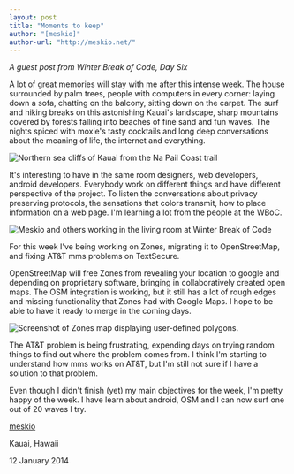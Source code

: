 ```yaml
---
layout: post
title: "Moments to keep"
author: "[meskio]"
author-url: "http://meskio.net/"
---
```


*A guest post from Winter Break of Code, Day Six*

A lot of great memories will stay with me after this intense week. The house 
surrounded by palm trees, people with computers in every corner: laying down a 
sofa, chatting on the balcony, sitting down on the carpet. The surf and hiking 
breaks on this astonishing Kauai's landscape, sharp mountains covered by forests 
falling into beaches of fine sand and fun waves. The nights spiced with moxie's 
tasty cocktails and long deep conversations about the meaning of life, the 
internet and everything.

<img src="/blog/images/wboc-meskio-mountains.jpg" alt="Northern sea cliffs of Kauai from the Na Pail Coast trail" />

<!--more-->

It's interesting to have in the same room designers, web developers, android 
developers. Everybody work on different things and have different perspective of 
the project. To listen the conversations about privacy preserving protocols, the 
sensations that colors transmit, how to place information on a web page. I'm 
learning a lot from the people at the WBoC.

<img src="/blog/images/wboc-meskio-working.jpg" alt="Meskio and others working in the living room at Winter Break of Code" />

For this week I've being working on Zones, migrating it to OpenStreetMap, and 
fixing AT&T mms problems on TextSecure.

OpenStreetMap will free Zones from revealing your location to google and 
depending on proprietary software, bringing in collaboratively created open 
maps. The OSM integration is working, but it still has a lot of rough edges and 
missing functionality that Zones had with Google Maps. I hope to be able to have 
it ready to merge in the coming days.

<img src="/blog/images/wboc-meskio-screenshot.png" alt="Screenshot of Zones map displaying user-defined polygons." />

The AT&T problem is being frustrating, expending days on trying random things to 
find out where the problem comes from. I think I'm starting to understand how 
mms works on AT&T, but I'm still not sure if I have a solution to that problem.

Even though I didn't finish (yet) my main objectives for the week, I'm pretty 
happy of the week. I have learn about android, OSM and I can now surf one out of 
20 waves I try.

[meskio](http://meskio.net/)

Kauai, Hawaii

12 January 2014
